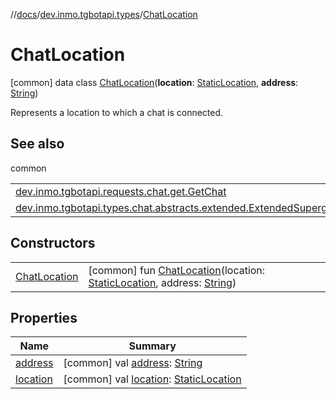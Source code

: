 //[docs](../../../index.md)/[dev.inmo.tgbotapi.types](../index.md)/[ChatLocation](index.md)



# ChatLocation  
 [common] data class [ChatLocation](index.md)(**location**: [StaticLocation](../../dev.inmo.tgbotapi.types.location/-static-location/index.md), **address**: [String](https://kotlinlang.org/api/latest/jvm/stdlib/kotlin/-string/index.html))

Represents a location to which a chat is connected.

   


## See also  
  
common  
  
| | |
|---|---|
| <a name="dev.inmo.tgbotapi.types/ChatLocation///PointingToDeclaration/"></a>[dev.inmo.tgbotapi.requests.chat.get.GetChat](../../dev.inmo.tgbotapi.requests.chat.get/-get-chat/index.md)| <a name="dev.inmo.tgbotapi.types/ChatLocation///PointingToDeclaration/"></a>|
| <a name="dev.inmo.tgbotapi.types/ChatLocation///PointingToDeclaration/"></a>[dev.inmo.tgbotapi.types.chat.abstracts.extended.ExtendedSupergroupChat](../../dev.inmo.tgbotapi.types.chat.abstracts.extended/-extended-supergroup-chat/index.md)| <a name="dev.inmo.tgbotapi.types/ChatLocation///PointingToDeclaration/"></a>|
  


## Constructors  
  
| | |
|---|---|
| <a name="dev.inmo.tgbotapi.types/ChatLocation/ChatLocation/#dev.inmo.tgbotapi.types.location.StaticLocation#kotlin.String/PointingToDeclaration/"></a>[ChatLocation](-chat-location.md)| <a name="dev.inmo.tgbotapi.types/ChatLocation/ChatLocation/#dev.inmo.tgbotapi.types.location.StaticLocation#kotlin.String/PointingToDeclaration/"></a> [common] fun [ChatLocation](-chat-location.md)(location: [StaticLocation](../../dev.inmo.tgbotapi.types.location/-static-location/index.md), address: [String](https://kotlinlang.org/api/latest/jvm/stdlib/kotlin/-string/index.html))   <br>|


## Properties  
  
|  Name |  Summary | 
|---|---|
| <a name="dev.inmo.tgbotapi.types/ChatLocation/address/#/PointingToDeclaration/"></a>[address](address.md)| <a name="dev.inmo.tgbotapi.types/ChatLocation/address/#/PointingToDeclaration/"></a> [common] val [address](address.md): [String](https://kotlinlang.org/api/latest/jvm/stdlib/kotlin/-string/index.html)   <br>|
| <a name="dev.inmo.tgbotapi.types/ChatLocation/location/#/PointingToDeclaration/"></a>[location](location.md)| <a name="dev.inmo.tgbotapi.types/ChatLocation/location/#/PointingToDeclaration/"></a> [common] val [location](location.md): [StaticLocation](../../dev.inmo.tgbotapi.types.location/-static-location/index.md)   <br>|


